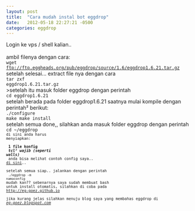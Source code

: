 ```yaml
---
layout: post
title:  "Cara mudah instal bot eggdrop"
date:   2012-05-18 22:27:21 -0500
categories: eggdrop
---
```

Login ke vps / shell kalian..<br>
<br>
ambil filenya dengan cara:<br>
<code>wget ftp://ftp.eggheads.org/pub/eggdrop/source/1.6/eggdrop1.6.21.tar.gz</code>
setelah selesai... extract file nya dengan cara<br>
<code>tar zxf eggdrop1.6.21.tar.gz</code>
<br>>setelah itu masuk folder eggdrop dengan perintah<br>
<code>cd eggdrop1.6.21</code><br>
setelah berada pada folder eggdrop1.6.21 saatnya mulai kompile dengan perintah² berikut:<br>
<code>./configure</code><br>
<code>make
make install</code>
<br>setelah semua done,, silahkan anda masuk folder eggdrop dengan perintah<br>
<code>cd ~/eggdrop<code>
<br>di sini anda harus menyiapkan:<br>
<br>
<strong>1 file konfig *<br>
tcl² wajib (seperti walls)*</strong><br>
anda bisa melihat contoh config saya.. <a href="http://berkas.eggoez.com/repo/conf/egg.conf">di sini</a>..<br>
setelah semua siap.. jalankan dengan perintah<br>
<code>./eggdrop -m namaconfig</code><br />mudah kan?? sebenarnya saya sudah membuat bash untuk install otomatis, silahkan di coba pada <a href="http://eg-goez.github.io">http://eg-goez.github.io</a><br>
jika kurang jelas silahkan menuju blog saya yang membahas eggdrop di <span style="font-style:italic;"><a href="http://eg-goez.blogspot.com">eg-goez.blogspot.com</a>
